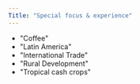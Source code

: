 ```yaml
---
Title: "Special focus & experience"
---
```


- "Coffee"
- "Latin America"
- "International Trade"
- "Rural Development"
- "Tropical cash crops"
